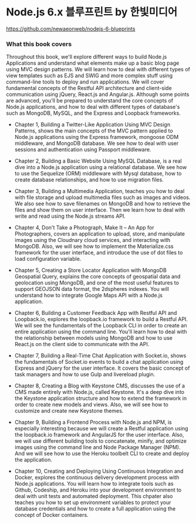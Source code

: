 # Node.js 6.x 블루프린트 by 한빛미디어

https://github.com/newaeonweb/nodejs-6-blueprints


### What this book covers

Throughout this book, we'll explore different ways to build Node.js Applications and understand what elements make up a basic blog page using MVC design patterns. We will learn how to deal with different types of view templates such as EJS and SWIG and more complex stuff using command-line tools to deploy and run applications. We will cover fundamental concepts of the Restful API architecture and client-side communication using jQuery, React.js and Angular.js. Although some points are advanced, you'll be prepared to understand the core concepts of Node.js applications, and how to deal with different types of database's such as MongoDB, MySQL, and the Express and Loopback frameworks.

* Chapter 1, Building a Twitter-Like Application Using MVC Design Patterns, shows the main concepts of the MVC pattern applied to Node.js applications using the Express framework, mongoose ODM middleware, and MongoDB database. We see how to deal with user sessions and authentication using Passport middleware.

* Chapter 2, Building a Basic Website Using MySQL Database, is a real dive into a Node.js application using a relational database. We see how to use the Sequelize (ORM) middleware with Mysql database, how to create database relationships, and how to use migration files.

* Chapter 3, Building a Multimedia Application, teaches you how to deal with file storage and upload multimedia files such as images and videos. We also see how to save filenames on MongoDB and how to retrieve the files and show them on user interface. Then we learn how to deal with write and read using the Node.js streams API.

* Chapter 4, Don't Take a Photograph, Make It – An App for Photographers, covers an application to upload, store, and manipulate images using the Cloudnary cloud services, and interacting with MongoDB. Also, we will see how to implement the Materialize.css framework for the user interface, and introduce the use of dot files to load configuration variable.

* Chapter 5, Creating a Store Locator Application with MongoDB Geospatial Query, explains the core concepts of geospatial data and geolocation using MongoDB, and one of the most useful features to support GEOJSON data format, the 2dspheres indexes. You will understand how to integrate Google Maps API with a Node.js application.

* Chapter 6, Building a Customer Feedback App with Restful API and Loopback.io, explores the loopback.io framework to build a Restful API. We will see the fundamentals of the Loopback CLI in order to create an entire application using the command line. You'll learn how to deal with the relationship between models using MongoDB and how to use React.js on the client side to communicate with the API.

* Chapter 7, Building a Real-Time Chat Application with Socket.io, shows the fundamentals of Socket.io events to build a chat application using Express and jQuery for the user interface. It covers the basic concept of task managers and how to use Gulp and livereload plugin.

* Chapter 8, Creating a Blog with Keystone CMS, discusses the use of a CMS made entirely with Node.js, called Keystone. It's a deep dive into the Keystone application structure and how to extend the framework in order to create new models and views. Also, we will see how to customize and create new Keystone themes.

* Chapter 9, Building a Frontend Process with Node.js and NPM, is especially interesting because we will create a Restful application using the loopback.io framework and AngularJS for the user interface. Also, we will use different building tools to concatenate, minify, and optimize images using the command line and Node Package Manager (NPM). And we will see how to use the Heroku toolbelt CLI to create and deploy the application.

* Chapter 10, Creating and Deploying Using Continuous Integration and Docker, explores the continuous delivery development process with Node.js applications. You will learn how to integrate tools such as Github, Codeship, and Heroku into your development environment to deal with unit tests and automated deployment. This chpater also teaches you how to set up environment variables to protect your database credentials and how to create a full application using the concept of Docker containers.
